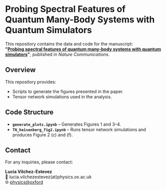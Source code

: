 # Probing Spectral Features of Quantum Many-Body Systems with Quantum Simulators  

This repository contains the data and code for the manuscript:  
**"[Probing spectral features of quantum many-body systems with quantum simulators](https://arxiv.org/abs/2305.07649)"**, published in *Nature Communications*.  

## Overview  
This repository provides:  
- Scripts to generate the figures presented in the paper.  
- Tensor network simulations used in the analysis.  

## Code Structure  
- **`generate_plots.ipynb`** – Generates Figures 1 and 3–4.  
- **`TN_heisenberg_fig2.ipynb`** – Runs tensor network simulations and produces Figure 2 (c) and (f).  

## Contact  
For any inquiries, please contact:  

**Lucia Vilchez-Estevez**  
📧 lucia.vilchezestevez(at)physics.ox.ac.uk  
🌐 [physics@oxford](https://www.physics.ox.ac.uk/our-people/vilchezestevez)
